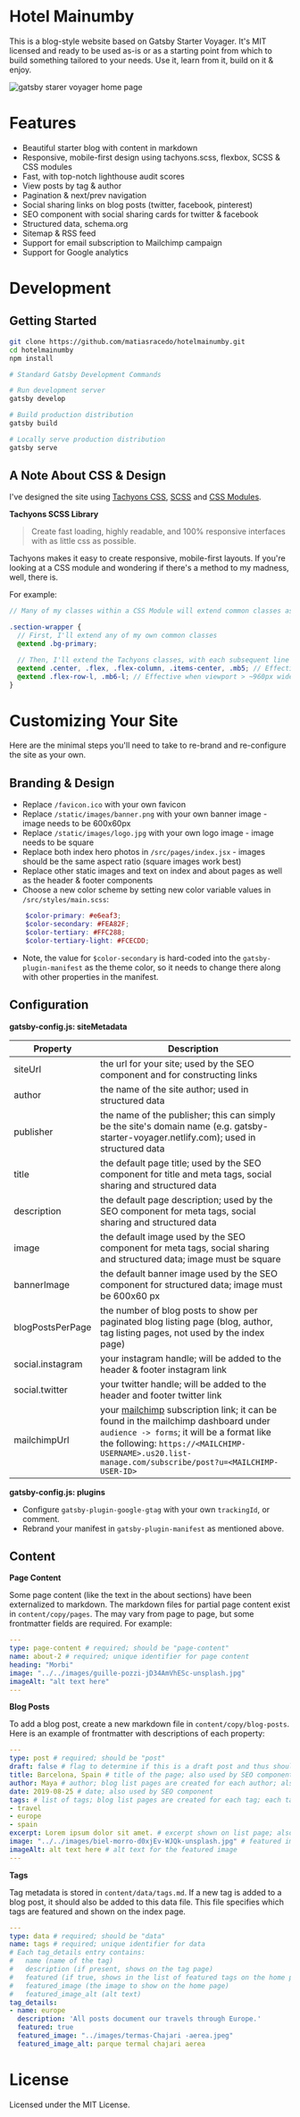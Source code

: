 # Hotel Mainumby

This is a blog-style website based on Gatsby Starter Voyager. It's MIT licensed and ready to be used as-is or as a starting point from which to build something tailored to your needs. Use it, learn from it, build on it & enjoy.

![gatsby starer voyager home page](./hotel-mainumby-chajari.png)

# Features

- Beautiful starter blog with content in markdown
- Responsive, mobile-first design using tachyons.scss, flexbox, SCSS & CSS modules
- Fast, with top-notch lighthouse audit scores
- View posts by tag & author
- Pagination & next/prev navigation
- Social sharing links on blog posts (twitter, facebook, pinterest)
- SEO component with social sharing cards for twitter & facebook
- Structured data, schema.org
- Sitemap & RSS feed
- Support for email subscription to Mailchimp campaign
- Support for Google analytics

# Development

## Getting Started

```sh
git clone https://github.com/matiasracedo/hotelmainumby.git
cd hotelmainumby
npm install

# Standard Gatsby Development Commands

# Run development server
gatsby develop

# Build production distribution
gatsby build

# Locally serve production distribution
gatsby serve
```

## A Note About CSS & Design

I've designed the site using [Tachyons CSS](https://tachyons.io/), [SCSS](https://sass-lang.com/documentation/syntax) and [CSS Modules](https://www.gatsbyjs.org/docs/css-modules).

**Tachyons SCSS Library**
> Create fast loading, highly readable, and 100% responsive interfaces with as little css as possible.

Tachyons makes it easy to create responsive, mobile-first layouts. If you're looking at a CSS module and wondering if there's a method to my madness, well, there is.

For example:
```scss
// Many of my classes within a CSS Module will extend common classes as well as Tachyons classes.

.section-wrapper {
  // First, I'll extend any of my own common classes
  @extend .bg-primary;

  // Then, I'll extend the Tachyons classes, with each subsequent line extending classes for a larger viewport.
  @extend .center, .flex, .flex-column, .items-center, .mb5; // Effective on all screen sizes unless a more specific class (below) overrides it
  @extend .flex-row-l, .mb6-l; // Effective when viewport > ~960px wide
}
```

# Customizing Your Site

Here are the minimal steps you'll need to take to re-brand and re-configure the site as your own.

## Branding & Design

- Replace `/favicon.ico` with your own favicon
- Replace `/static/images/banner.png` with your own banner image - image needs to be 600x60px
- Replace `/static/images/logo.jpg` with your own logo image - image needs to be square
- Replace both index hero photos in `/src/pages/index.jsx` - images should be the same aspect ratio (square images work best)
- Replace other static images and text on index and about pages as well as the header & footer components
- Choose a new color scheme by setting new color variable values in `/src/styles/main.scss`:

```scss
    $color-primary: #e6eaf3;
    $color-secondary: #FEA82F;
    $color-tertiary: #FFC288;
    $color-tertiary-light: #FCECDD;
```
  - Note, the value for `$color-secondary` is hard-coded into the `gatsby-plugin-manifest` as the theme color, so it needs to change there along with other properties in the manifest.

## Configuration

**gatsby-config.js: siteMetadata**

| Property | Description |
|----------|-------------|
| siteUrl | the url for your site; used by the SEO component and for constructing links |
| author | the name of the site author; used in structured data |
| publisher | the name of the publisher; this can simply be the site's domain name (e.g. gatsby-starter-voyager.netlify.com); used in structured data |
| title | the default page title; used by the SEO component for title and meta tags, social sharing and structured data |
| description | the default page description; used by the SEO component for meta tags, social sharing and structured data |
| image | the default image used by the SEO component for meta tags, social sharing and structured data; image must be square |
| bannerImage | the default banner image used by the SEO component for structured data; image must be 600x60 px |
| blogPostsPerPage | the number of blog posts to show per paginated blog listing page (blog, author, tag listing pages, not used by the index page) |
| social.instagram | your instagram handle; will be added to the header & footer instagram link |
| social.twitter | your twitter handle; will be added to the header and footer twitter link |
| mailchimpUrl | your [mailchimp](https://mailchimp.com/) subscription link; it can be found in the mailchimp dashboard under `audience -> forms`; it will be a format like the following: `https://<MAILCHIMP-USERNAME>.us20.list-manage.com/subscribe/post?u=<MAILCHIMP-USER-ID>` |

**gatsby-config.js: plugins**

- Configure `gatsby-plugin-google-gtag` with your own `trackingId`, or comment.
- Rebrand your manifest in `gatsby-plugin-manifest` as mentioned above.

## Content

**Page Content**

Some page content (like the text in the about sections) have been externalized to markdown. The markdown files for partial page content exist in `content/copy/pages`. The  may vary from page to page, but some frontmatter fields are required. For example:
```yaml
---
type: page-content # required; should be "page-content"
name: about-2 # required; unique identifier for page content
heading: "Morbi"
image: "../../images/guille-pozzi-jD34AmVhESc-unsplash.jpg"
imageAlt: "alt text here"
---
```

**Blog Posts**

To add a blog post, create a new markdown file in `content/copy/blog-posts`. Here is an example of frontmatter with descriptions of each property:
```yaml
---
type: post # required; should be "post"
draft: false # flag to determine if this is a draft post and thus should not be displayed in production
title: Barcelona, Spain # title of the page; also used by SEO component
author: Maya # author; blog list pages are created for each author; also used by SEO component
date: 2019-08-25 # date; also used by SEO component
tags: # list of tags; blog list pages are created for each tag; each tag must also exist in tags.md data file
- travel
- europe
- spain
excerpt: Lorem ipsum dolor sit amet. # excerpt shown on list page; also used by SEO component
image: "../../images/biel-morro-d0xjEv-WJQk-unsplash.jpg" # featured image shown on list page; also used by SEO component
imageAlt: alt text here # alt text for the featured image
---

```

**Tags**

Tag metadata is stored in `content/data/tags.md`. If a new tag is added to a blog post, it should also be added to this data file. This file specifies which tags are featured and shown on the index page.

```yaml
---
type: data # required; should be "data"
name: tags # required; unique identifier for data
# Each tag_details entry contains:
#   name (name of the tag)
#   description (if present, shows on the tag page)
#   featured (if true, shows in the list of featured tags on the home page)
#   featured_image (the image to show on the home page)
#   featured_image_alt (alt text)
tag_details:
- name: europe
  description: 'All posts document our travels through Europe.'
  featured: true
  featured_image: "../images/termas-Chajari -aerea.jpeg"
  featured_image_alt: parque termal chajari aerea
```

# License

Licensed under the MIT License.

